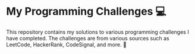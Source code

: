 # My Programming Challenges 💻

This repository contains my solutions to various programming challenges I have completed. The challenges are from various sources such as LeetCode, HackerRank, CodeSignal, and more. 🚀
